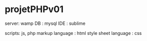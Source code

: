 # projetPHPv01

server: wamp
DB : mysql
IDE : sublime

scripts: js, php
markup language : html
style sheet language : css


